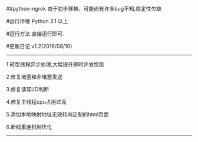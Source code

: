 ##python-ngrok
由于初步移植，可能尚有许多bug不知,稳定性欠缺

#运行环境
Python 3.1 以上

#运行方法
直接运行即可.

#更新日记 v1.2(2016/08/10)

***

1.转型线程异步处理,大幅提升即时并发性能

2.修复堵塞和非堵塞发送

3.修复读写I/O判断

4.修复主线程cpu占用过高

5.添加本地映射地址无效转向定制的html页面

6.断线重连机制优化

***
